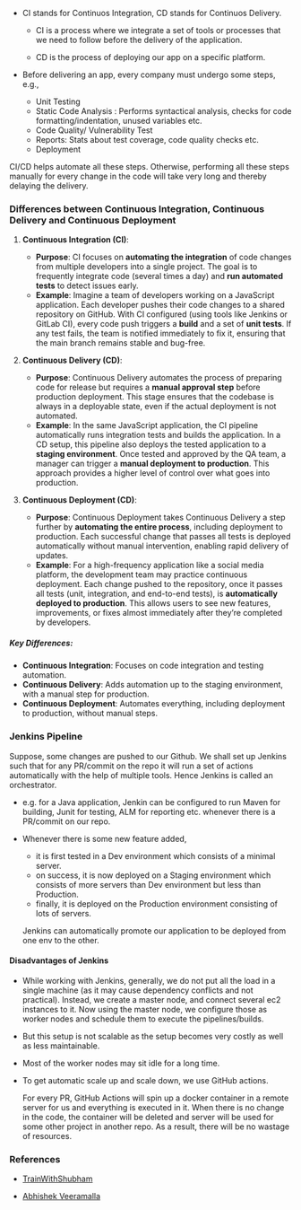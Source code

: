 - CI stands for Continuos Integration, CD stands for Continuos Delivery.

  - CI is a process where we integrate a set of tools or processes that we need to follow before the delivery of the application.

  - CD is the process of deploying our app on a specific platform.

- Before delivering an app, every company must undergo some steps, e.g., 
  - Unit Testing
  - Static Code Analysis : Performs syntactical analysis, checks for code formatting/indentation, unused variables etc. 
  - Code Quality/ Vulnerability Test
  - Reports: Stats about test coverage, code quality checks etc.
  - Deployment

CI/CD helps automate all these steps. Otherwise, performing all these steps manually for every change in the code will take very long and thereby delaying the delivery.

### Differences between Continuous Integration, Continuous Delivery and Continuous Deployment

1. **Continuous Integration (CI)**:
   - **Purpose**: CI focuses on **automating the integration** of code changes from multiple developers into a single project. The goal is to frequently integrate code (several times a day) and **run automated tests** to detect issues early.
   - **Example**: Imagine a team of developers working on a JavaScript application. Each developer pushes their code changes to a shared repository on GitHub. With CI configured (using tools like Jenkins or GitLab CI), every code push triggers a **build** and a set of **unit tests**. If any test fails, the team is notified immediately to fix it, ensuring that the main branch remains stable and bug-free.

1. **Continuous Delivery (CD)**:
   - **Purpose**: Continuous Delivery automates the process of preparing code for release but requires a **manual approval step** before production deployment. This stage ensures that the codebase is always in a deployable state, even if the actual deployment is not automated.
   - **Example**: In the same JavaScript application, the CI pipeline automatically runs integration tests and builds the application. In a CD setup, this pipeline also deploys the tested application to a **staging environment**. Once tested and approved by the QA team, a manager can trigger a **manual deployment to production**. This approach provides a higher level of control over what goes into production.

1. **Continuous Deployment (CD)**:
   - **Purpose**: Continuous Deployment takes Continuous Delivery a step further by **automating the entire process**, including deployment to production. Each successful change that passes all tests is deployed automatically without manual intervention, enabling rapid delivery of updates.
   - **Example**: For a high-frequency application like a social media platform, the development team may practice continuous deployment. Each change pushed to the repository, once it passes all tests (unit, integration, and end-to-end tests), is **automatically deployed to production**. This allows users to see new features, improvements, or fixes almost immediately after they’re completed by developers.

##### **Key Differences**:
- **Continuous Integration**: Focuses on code integration and testing automation.
- **Continuous Delivery**: Adds automation up to the staging environment, with a manual step for production.
- **Continuous Deployment**: Automates everything, including deployment to production, without manual steps.

### Jenkins Pipeline
Suppose, some changes are pushed to our Github. We shall set up Jenkins such that for any PR/commit on the repo it will run a set of actions automatically with the help of multiple tools. Hence Jenkins is called an orchestrator.

  - e.g. for a Java application, Jenkin can be configured to run Maven for building, Junit for testing, ALM for reporting etc. whenever there is a PR/commit on our repo. 

- Whenever there is some new feature added,

  - it is first tested in a Dev environment which consists of a minimal server.
  - on success, it is now deployed on a Staging environment which consists of more servers than Dev environment but less than Production.
  - finally, it is deployed on the Production environment consisting of lots of servers.

  Jenkins can automatically promote our application to be deployed from one env to the other.  

#### Disadvantages of Jenkins

  - While working with Jenkins, generally, we do not put all the load in a single machine (as it may cause dependency conflicts and not practical). Instead, we create a master node, and connect several ec2 instances to it. Now using the master node, we configure those as worker nodes and schedule them to execute the pipelines/builds.

  - But this setup is not scalable as the setup becomes very costly as well as less maintainable.

  - Most of the worker nodes may sit idle for a long time.

  - To get automatic scale up and scale down, we use GitHub actions. 
  
    For every PR, GitHub Actions will spin up a docker container in a remote server for us and everything is executed in it. When there is no change in the code, the container will be deleted and server will be used for some other project in another repo. As a result, there will be no wastage of resources.

### References
- [TrainWithShubham](https://youtu.be/XaSdKR2fOU4?si=awS9KPt3gys0P8TM)

- [Abhishek Veeramalla](https://youtube.com/playlist?list=PLdpzxOOAlwvLUH6ww022l7OZGakJYP9WY&si=KUAtAdWDxiEX-Ewf)
